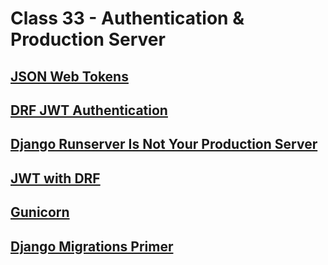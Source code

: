 # Class 33 - Authentication & Production Server

## [JSON Web Tokens](https://jwt.io/introduction/)

## [DRF JWT Authentication](https://simpleisbetterthancomplex.com/tutorial/2018/12/19/how-to-use-jwt-authentication-with-django-rest-framework.html)

## [Django Runserver Is Not Your Production Server](https://build.vsupalov.com/django-runserver-in-production/)

## [JWT with DRF](https://www.youtube.com/watch?v=Fhcn2qx-4VQ)

## [Gunicorn](https://gunicorn.org/)

## [Django Migrations Primer](https://realpython.com/django-migrations-a-primer/)
